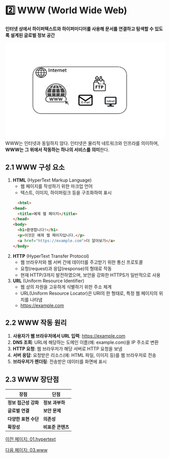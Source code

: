 # 2️⃣ WWW (World Wide Web)
**인터넷 상에서 하이퍼텍스트와 하이퍼미디어를 사용해 문서를 연결하고 탐색할 수 있도록 설계된 글로벌 정보 공간**

<img src="./config/img1.png" width="500px" height="300px" title="px(픽셀) 크기 설정" alt="image1"></img><br/>
WWW는 인터넷과 동일하지 않다. 인터넷은 물리적 네트워크와 인프라를 의미하며, **WWW는 그 위에서 작동하는 하나의 서비스를 의미**한다.

## 2.1 WWW 구성 요소
1. **HTML** (HyperText Markup Language)
    - 웹 페이지를 작성하기 위한 마크업 언어
    - 텍스트, 이미지, 하이퍼링크 등을 구조화하여 표시
    ```html
      <html>
    <head>
      <title>예제 웹 페이지</title>
    </head>
    <body>
      <h1>환영합니다!</h1>
      <p>이것은 예제 웹 페이지입니다.</p>
      <a href="https://example.com">더 알아보기</a>
    </body>
  </html>


2. **HTTP** (HyperText Transfer Protocol)
    - 웹 브라우저와 웹 서버 간에 데이터를 주고받기 위한 통신 프로토콜
    - 요청(request)과 응답(response)의 형태로 작동
    - 현재 HTTP/3까지 발전하였으며, 보안을 강화한 HTTPS가 일반적으로 사용
3. **URL** (Uniform Resource Identifier)
    - 웹 상의 자원을 고유하게 식별하기 위한 주소 체계
    - URL(Uniform Resource Locator)은 URI의 한 형태로, 특정 웹 페이지의 위치를 나타냄
    - https://example.com

## 2.2 WWW 작동 원리
1. **사용자가 웹 브라우저에서 URL 입력**: https://example.com
2. **DNS 조회**: URL에 해당하는 도메인 이름(예: example.com)을 IP 주소로 변환
3. **HTTP 요청**: 웹 브라우저가 해당 서버로 HTTP 요청을 보냄
4. **서버 응답**: 요청받은 리소스(예: HTML 파일, 이미지 등)를 웹 브라우저로 전송
5. **브라우저가 렌더링**: 전송받은 데이터를 화면에 표시

## 2.3 WWW 장단점 
| 장점            | 단점           |
|---------------|--------------|
| **정보 접근성 강화** | **정보 과부하** |
| **글로벌 연결**    | **보안 문제**   |
| **다양한 표현 수단** | **의존성**     |
|  **확장성**      |  **비표준 콘텐츠** |

[이전 페이지: 01.hypertext](https://github.com/sslynn22/NHNacademy-java/blob/main/http%20server/docs/01.hypertext.md)

[다음 페이지: 03.www](https://github.com/sslynn22/NHNacademy-java/blob/main/http%20server/docs/03.html.md)
